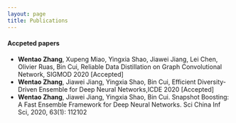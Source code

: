 ```yaml
---
layout: page
title: Publications
---
```



#### Accpeted papers
- **Wentao Zhang**, Xupeng Miao, Yingxia Shao, Jiawei Jiang, Lei Chen, Olivier Ruas, Bin Cui, Reliable Data Distillation on Graph Convolutional Network, SIGMOD 2020 [Accepted]
- **Wentao Zhang**, Jiawei Jiang, Yingxia Shao, Bin Cui, Efficient Diversity-Driven Ensemble for Deep Neural Networks,ICDE 2020 [Accepted]
- **Wentao Zhang**, Jiawei Jiang, Yingxia Shao, Bin Cui. Snapshot Boosting: A Fast Ensemble Framework for Deep Neural Networks. Sci China Inf Sci, 2020, 63(1): 112102


